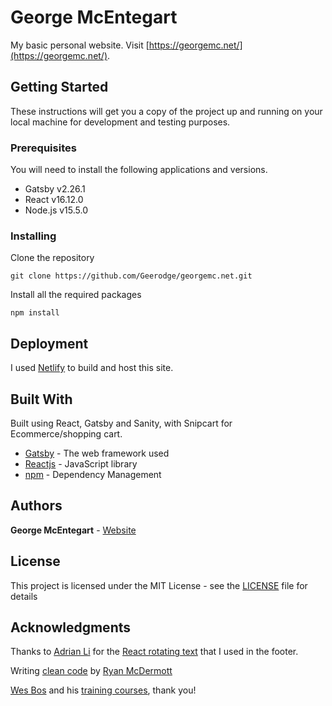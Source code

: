 # George McEntegart

My basic personal website. Visit [https://georgemc.net/](https://georgemc.net/).

## Getting Started

These instructions will get you a copy of the project up and running on your local machine for development and testing purposes.

### Prerequisites

You will need to install the following applications and versions.

* Gatsby v2.26.1
* React v16.12.0
* Node.js v15.5.0

### Installing

Clone the repository

```
git clone https://github.com/Geerodge/georgemc.net.git
```

Install all the required packages

```
npm install
```

## Deployment

I used [Netlify](https://www.netlify.com) to build and host this site.

## Built With

Built using React, Gatsby and Sanity, with Snipcart for Ecommerce/shopping cart.

* [Gatsby](https://www.gatsbyjs.com/) - The web framework used
* [Reactjs](https://reactjs.org/) - JavaScript library
* [npm](https://www.npmjs.com/) - Dependency Management

## Authors

**George McEntegart** - [Website](https://georgemc.net/)

## License

This project is licensed under the MIT License - see the [LICENSE](LICENSE) file for details


## Acknowledgments

Thanks to [Adrian Li](https://github.com/adrianmcli) for the [React rotating text](https://github.com/adrianmcli/react-rotating-text) that I used in the footer.

Writing [clean code](https://github.com/ryanmcdermott/clean-code-javascript) by [Ryan McDermott](https://github.com/ryanmcdermott)

[Wes Bos](https://twitter.com/wesbos) and his [training courses](https://wesbos.com/courses), thank you!
